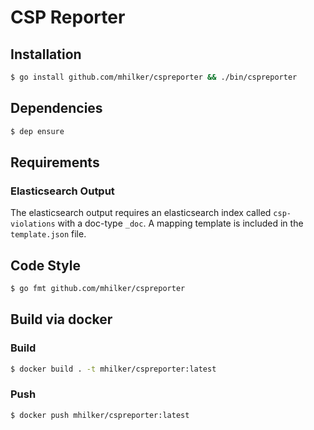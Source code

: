 # CSP Reporter

## Installation

```bash
$ go install github.com/mhilker/cspreporter && ./bin/cspreporter
```

## Dependencies

```bash
$ dep ensure
```
## Requirements

### Elasticsearch Output

The elasticsearch output requires an elasticsearch index called `csp-violations` with a doc-type `_doc`.
A mapping template is included in the `template.json` file.

## Code Style

```bash
$ go fmt github.com/mhilker/cspreporter
```

## Build via docker

### Build

```bash
$ docker build . -t mhilker/cspreporter:latest
```

### Push

```bash
$ docker push mhilker/cspreporter:latest
```
